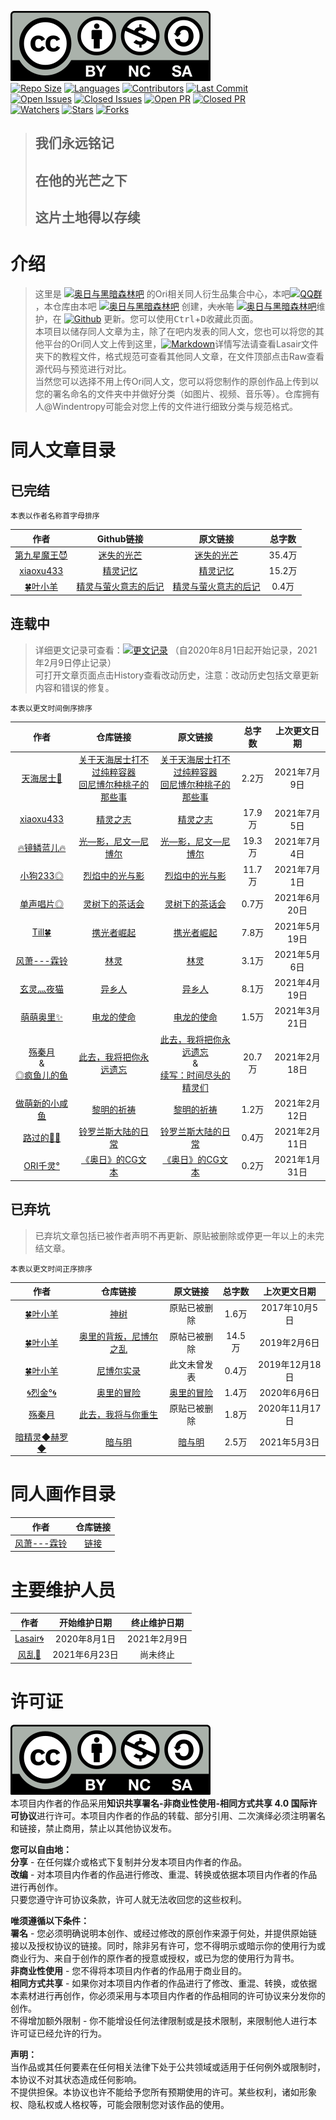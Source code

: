 [![License](https://raw.githubusercontent.com/Windentropy/OriArticle/45c2524d0a933c1211dd2930436cc6ec0d4baac8/Lasair/by-nc-sa.svg)](http://creativecommons.org/licenses/by-nc-sa/4.0/)  
[![Repo Size](https://img.shields.io/github/repo-size/Windentropy/OriArticle?logo=github)](https://github.com/Windentropy/OriArticle/archive/master.zip) [![Languages](https://img.shields.io/github/languages/count/Windentropy/OriArticle?logo=github)](https://github.com/Windentropy/OriArticle) [![Contributors](https://img.shields.io/github/contributors/Windentropy/OriArticle?logo=github)](https://github.com/Windentropy/OriArticle/graphs/contributors) [![Last Commit](https://img.shields.io/github/last-commit/Windentropy/OriArticle/master?logo=github)](https://github.com/Windentropy/OriArticle/commits/master)  
[![Open Issues](https://img.shields.io/github/issues/Windentropy/OriArticle?logo=github)](https://github.com/Windentropy/OriArticle/issues) [![Closed Issues](https://img.shields.io/github/issues-closed/Windentropy/OriArticle?logo=github)](https://github.com/Windentropy/OriArticle/issues?q=is%3Aissue+is%3Aclosed) [![Open PR](https://img.shields.io/github/issues-pr/Windentropy/OriArticle?logo=github)](https://github.com/Windentropy/OriArticle/pulls) [![Closed PR](https://img.shields.io/github/issues-pr-closed/Windentropy/OriArticle?logo=github)](https://github.com/Windentropy/OriArticle/pulls?q=is%3Apr+is%3Aclosed)  
[![Watchers](https://img.shields.io/github/watchers/Windentropy/OriArticle?style=social)](https://github.com/Windentropy/OriArticle/watchers) [![Stars](https://img.shields.io/github/stars/Windentropy/OriArticle?style=social)](https://github.com/Windentropy/OriArticle/stargazers) [![Forks](https://img.shields.io/github/forks/Windentropy/OriArticle?style=social)](https://github.com/Windentropy/OriArticle/network/members)  

> ## 我们永远铭记  
> ## 在他的光芒之下  
> ## 这片土地得以存续

# 介绍  
> 这里是 [![奥日与黑暗森林吧](https://img.shields.io/badge/%E7%99%BE%E5%BA%A6%E8%B4%B4%E5%90%A7-%E5%A5%A5%E6%97%A5%E4%B8%8E%E9%BB%91%E6%9A%97%E6%A3%AE%E6%9E%97%E5%90%A7-3388ff.svg?style=plastic&logo=baidu)](https://tieba.baidu.com/f?kw=%E5%A5%A5%E6%97%A5%E4%B8%8E%E9%BB%91%E6%9A%97%E6%A3%AE%E6%9E%97) 的Ori相关同人衍生品集合中心，本吧[![QQ群](https://img.shields.io/badge/QQ%E7%BE%A4-322462822-eb1923.svg?style=plastic&logo=tencentqq)](https://jq.qq.com/?_wv=1027&k=0p9alHEK)，本仓库由本吧 [![奥日与黑暗森林吧](https://img.shields.io/badge/%E5%89%8D%E5%B0%8F%E5%90%A7%E4%B8%BB-Lasair%F0%9F%8C%80-aee880.svg?style=plastic)](https://tieba.baidu.com/home/main/?un=GankinGwenn) 创建，~~大水笔~~ [![奥日与黑暗森林吧](https://img.shields.io/badge/%E5%90%A7%E5%8F%8B-%E9%A3%8E%E4%B9%B1%F0%9F%8C%B2-00BFFF.svg?style=plastic)](https://tieba.baidu.com/home/main/?un=yyf_1996)维护，在 [![Github](https://img.shields.io/badge/-Github-24292e.svg?style=plastic&logo=github)](https://github.com/Windentropy/OriArticle) 更新。您可以使用<kbd>Ctrl</kbd>+<kbd>D</kbd>收藏此页面。  
> 本项目以储存同人文章为主，除了在吧内发表的同人文，您也可以将您的其他平台的Ori同人文上传到这里，[![Markdown](https://img.shields.io/badge/-Markdown-%23000?style=plastic&logo=markdown)](https://baike.baidu.com/item/MarkDown)详情写法请查看Lasair文件夹下的教程文件，格式规范可查看其他同人文章，在文件顶部点击Raw查看源代码与预览进行对比。  
> 当然您可以选择不用上传Ori同人文，您可以将您制作的原创作品上传到以您的署名命名的文件夹中并做好分类（如图片、视频、音乐等）。仓库拥有人@Windentropy可能会对您上传的文件进行细致分类与规范格式。  

# 同人文章目录  
## 已完结  
    本表以作者名称首字母排序  
| 作者 | Github链接  | 原文链接 | 总字数 | 
| :----: | :----: | :----: |  :----: |
| [第九星魔王😈](https://tieba.baidu.com/home/main?un=%E4%BD%A0%E9%9C%80%E8%A6%81%E6%94%BE%E7%82%B9%E8%A1%80) | [迷失的光芒](https://github.com/Windentropy/OriArticle/blob/master/%E7%AC%AC%E4%B9%9D%E6%98%9F%E9%AD%94%E7%8E%8B/%E8%BF%B7%E5%A4%B1%E7%9A%84%E5%85%89%E8%8A%92.md) | [迷失的光芒](https://tieba.baidu.com/p/6583878963) | 35.4万 |
| [xiaoxu433](https://tieba.baidu.com/home/main?un=xiaoxu433) | [精灵记忆](https://github.com/Windentropy/OriArticle/blob/master/xiaoxu433/%E7%B2%BE%E7%81%B5%E8%AE%B0%E5%BF%86.md) |  [精灵记忆](https://tieba.baidu.com/p/6671368353) | 15.2万 |
| [🍀叶小羊](https://tieba.baidu.com/home/main?un=%E8%AF%B8%E6%9C%88%E6%97%A0%E6%80%9D%E6%80%80) | [精灵与萤火意志的后记](https://github.com/Windentropy/OriArticle/blob/master/%E5%8F%B6%E5%B0%8F%E7%BE%8A/%E7%B2%BE%E7%81%B5%E4%B8%8E%E8%90%A4%E7%81%AB%E6%84%8F%E5%BF%97%E7%9A%84%E5%90%8E%E8%AE%B0.md) |  [精灵与萤火意志的后记](https://tieba.baidu.com/p/6669136662) | 0.4万 |

## 连载中  
> 详细更文记录可查看：[![更文记录](https://img.shields.io/badge/%E6%9B%B4%E6%96%87%E8%AE%B0%E5%BD%95-Github-24292e.svg?style=flat-square&logo=github)](https://github.com/Windentropy/OriArticle/blob/master/Lasair/%E6%9B%B4%E6%96%87%E8%AE%B0%E5%BD%95.md) （自2020年8月1日起开始记录，2021年2月9日停止记录）  
> 可打开文章页面点击History查看改动历史，注意：改动历史包括文章更新内容和错误的修复。

    本表以更文时间倒序排序  
| 作者 | 仓库链接 | 原文链接 | 总字数 | 上次更文日期 | 
| :----: | :----:  | :----: | :----: | :----: |
| [天海居士🌊](https://tieba.baidu.com/home/main?un=&ie=utf-8&id=tb.1.2db01aac.3StrlLeMo6IrxRYcwO-ijw?t=1624002043&fr=pb) | [关于天海居士打不过纯粹容器<br>回尼博尔种桃子的那些事](https://github.com/Windentropy/OriArticle/blob/main/天海居士/关于天海居士打不过纯粹容器回尼博尔种桃子的那些事.md) |  [关于天海居士打不过纯粹容器<br>回尼博尔种桃子的那些事](https://tieba.baidu.com/p/7389273898) | 2.2万 | 2021年7月9日 | 
| [xiaoxu433](https://tieba.baidu.com/home/main?un=xiaoxu433) | [精灵之志](https://github.com/Windentropy/OriArticle/blob/main/xiaoxu433/精灵之志.md) |  [精灵之志](https://tieba.baidu.com/p/7240022202) | 17.9万 | 2021年7月5日 |     
| [🔥镜鳞蓝儿🔥](https://tieba.baidu.com/home/main?un=%E9%AD%82s%E9%82%AA%E7%81%AC%E9%BE%99%E7%A5%9E) | [光—影，尼文—尼博尔](https://github.com/Windentropy/OriArticle/blob/master/%E9%95%9C%E9%B3%9E%E8%93%9D%E5%84%BF/%E5%85%89%E2%80%94%E5%BD%B1%EF%BC%8C%E5%B0%BC%E6%96%87%E2%80%94%E5%B0%BC%E5%8D%9A%E5%B0%94.md) | [光—影，尼文—尼博尔](https://tieba.baidu.com/p/6917053109) | 19.3万 | 2021年7月4日 |   
| [小狗233◎](https://tieba.baidu.com/home/main?un=%E5%B0%8F%E7%8B%97233333) | [烈焰中的光与影](https://github.com/Windentropy/OriArticle/blob/master/%E5%B0%8F%E7%8B%97233/%E7%83%88%E7%84%B0%E4%B8%AD%E7%9A%84%E5%85%89%E4%B8%8E%E5%BD%B1.md) | [烈焰中的光与影](https://tieba.baidu.com/p/6685968017) | 11.7万 | 2021年7月1日 | 
| [单声唱片◎](https://tieba.baidu.com/home/main?un=&ie=utf-8&id=tb.1.2c953467.-vCbfWR8N7GKlpPSeeeX4w?t=1587269383&fr=pb) | [灵树下的茶话会](https://github.com/Windentropy/OriArticle/blob/master/单声唱片/灵树下的茶话会.md) | [灵树下的茶话会](https://tieba.baidu.com/p/7225235381) | 0.7万 | 2021年6月20日 |  
| [Till🍀](https://tieba.baidu.com/home/main?un=%E8%90%A8%E5%85%B0%E8%B5%9B%E5%B0%8F%E8%8F%B2) | [携光者崛起](https://github.com/Windentropy/OriArticle/blob/master/Till/%E6%90%BA%E5%85%89%E8%80%85%E5%B4%9B%E8%B5%B7.md) | [携光者崛起](https://tieba.baidu.com/p/6556636373) | 7.8万 | 2021年5月19日 | 
| [风萧---霖铃](https://tieba.baidu.com/home/main?un=nphws) | [林灵](https://github.com/Windentropy/OriArticle/blob/master/%E9%A3%8E%E7%AE%AB---%E9%9C%96%E9%93%83/%E6%9E%97%E7%81%B5.md) | [林灵](https://tieba.baidu.com/p/6458349974) | 3.1万 | 2021年5月6日 | 
| [玄灵灬夜猫](https://tieba.baidu.com/home/main?un=%E7%8E%84%E7%81%B5%E7%81%AC%E5%A4%9C%E7%8C%AB) | [异乡人](https://github.com/Windentropy/OriArticle/blob/master/%E7%8E%84%E7%81%B5%E7%81%AC%E5%A4%9C%E7%8C%AB/%E5%BC%82%E4%B9%A1%E4%BA%BA.md) | [异乡人](https://tieba.baidu.com/p/6548785902) | 8.1万 | 2021年4月19日 | 
| [萌萌奥里✨](https://tieba.baidu.com/home/main?un=qpowieuryt78) | [电龙的使命](https://github.com/Windentropy/OriArticle/blob/master/%E8%90%8C%E8%90%8C%E5%A5%A5%E9%87%8C/%E7%94%B5%E9%BE%99%E7%9A%84%E4%BD%BF%E5%91%BD.md) | [电龙的使命](https://tieba.baidu.com/p/6622474111) | 1.5万 | 2021年3月21日 |  
| [殇秦月](https://tieba.baidu.com/home/main?un=%E6%AE%87%E7%A7%A6%E6%9C%88)<br>&<br>[◎疯鱼儿的鱼](https://tieba.baidu.com/home/main?un=%E6%88%B3%E4%BD%A0%E5%A4%A7%E5%8A%A8%E8%84%89) | [此去，我将把你永远遗忘](https://github.com/Windentropy/OriArticle/blob/master/%E6%AE%87%E7%A7%A6%E6%9C%88/%E6%AD%A4%E5%8E%BB%EF%BC%8C%E6%88%91%E5%B0%86%E6%8A%8A%E4%BD%A0%E6%B0%B8%E8%BF%9C%E9%81%97%E5%BF%98.md) | [此去，我将把你永远遗忘](https://tieba.baidu.com/p/6313623755)<br>&<br>[续写：时间尽头的精灵们](https://tieba.baidu.com/p/6761454618) | 20.7万 | 2021年2月18日 |  
| [做萌新的小咸鱼](https://tieba.baidu.com/home/main?un=做萌新的小咸鱼) | [黎明的祈祷](https://github.com/Windentropy/OriArticle/blob/master/做萌新的小咸鱼/黎明的祈祷.md) |  [黎明的祈祷](https://tieba.baidu.com/p/7226474820) | 1.2万 | 2021年2月12日 |  
| [路过的🍭🍭](https://tieba.baidu.com/home/main/?un=l游戏路人甲l) | [铃罗兰斯大陆的日常](https://github.com/Windentropy/OriArticle/blob/master/%E8%B7%AF%E8%BF%87%E7%9A%84%E7%B3%96%E7%B3%96/%E9%93%83%E7%BD%97%E5%85%B0%E6%96%AF%E5%A4%A7%E9%99%86%E7%9A%84%E6%97%A5%E5%B8%B8.md) | [铃罗兰斯大陆的日常](https://tieba.baidu.com/p/6813231130) | 0.4万 | 2021年2月11日 | 
| [ORI千灵°](https://tieba.baidu.com/home/main?un=寂轮2333) | [《奥日》的CG文本](https://github.com/Windentropy/OriArticle/blob/main/ORI%E5%8D%83%E7%81%B5%C2%B0/%E3%80%8A%E5%A5%A5%E6%97%A5%E3%80%8B%E7%9A%84CG%E6%96%87%E6%9C%AC.md) |  [《奥日》的CG文本](https://tieba.baidu.com/p/7212246432) | 0.2万 | 2021年1月31日 |   

## 已弃坑
> 已弃坑文章包括已被作者声明不再更新、原贴被删除或停更一年以上的未完结文章。

    本表以更文时间正序排序
| 作者 | 仓库链接  | 原文链接 | 总字数 | 上次更文日期 |  
| :----: | :----:  | :----: | :----: | :----: |  
| [🍀叶小羊](https://tieba.baidu.com/home/main?un=%E8%AF%B8%E6%9C%88%E6%97%A0%E6%80%9D%E6%80%80) | [神树](https://github.com/Windentropy/OriArticle/blob/master/%E5%8F%B6%E5%B0%8F%E7%BE%8A/%E7%A5%9E%E6%A0%91.md) | 原贴已被删除 | 1.6万 | 2017年10月5日 |  
| [🍀叶小羊](https://tieba.baidu.com/home/main?un=%E8%AF%B8%E6%9C%88%E6%97%A0%E6%80%9D%E6%80%80) | [奥里的背叛，尼博尔之乱](https://github.com/Windentropy/OriArticle/blob/master/%E5%8F%B6%E5%B0%8F%E7%BE%8A/%E5%A5%A5%E9%87%8C%E7%9A%84%E8%83%8C%E5%8F%9B%EF%BC%8C%E5%B0%BC%E5%8D%9A%E5%B0%94%E4%B9%8B%E4%B9%B1.md) | 原帖已被删除 | 14.5万 | 2019年2月6日 |  
| [🍀叶小羊](https://tieba.baidu.com/home/main?un=%E8%AF%B8%E6%9C%88%E6%97%A0%E6%80%9D%E6%80%80) | [尼博尔实录](https://github.com/Windentropy/OriArticle/blob/master/%E5%8F%B6%E5%B0%8F%E7%BE%8A/%E5%B0%BC%E5%8D%9A%E5%B0%94%E5%AE%9E%E5%BD%95.md) | 此文未曾发表  | 0.4万 | 2019年12月18日 |  
| [🌀烈金°🌀](https://tieba.baidu.com/home/main?un=%E8%A3%82%E9%87%91%E9%93%B6%E6%B2%B3) | [奥里的冒险](https://github.com/Windentropy/OriArticle/blob/master/%E7%83%88%E9%87%91/%E5%A5%A5%E9%87%8C%E7%9A%84%E5%86%92%E9%99%A9.md) | [奥里的冒险](https://tieba.baidu.com/p/6607979022) | 1.4万 | 2020年6月6日 | 
| [殇秦月](https://tieba.baidu.com/home/main?un=%E6%AE%87%E7%A7%A6%E6%9C%88) | [此去，我将与你重生](https://github.com/Windentropy/OriArticle/blob/master/%E6%AE%87%E7%A7%A6%E6%9C%88/%E6%AD%A4%E5%8E%BB%EF%BC%8C%E6%88%91%E5%B0%86%E4%B8%8E%E4%BD%A0%E9%87%8D%E7%94%9F.md) | 原贴已被删除 | 1.8万 | 2020年11月17日 |
| [暗精灵◆赫罗◆](https://tieba.baidu.com/home/main?un=%E5%92%8C%E5%86%A5snan) | [暗与明](https://github.com/Windentropy/OriArticle/blob/master/%E6%9A%97%E7%B2%BE%E7%81%B5%E8%B5%AB%E7%BD%97/%E6%9A%97%E4%B8%8E%E6%98%8E.md) | [暗与明](https://tieba.baidu.com/p/6633492438) | 2.5万 | 2021年5月3日 |  

# 同人画作目录  
| 作者 | 仓库链接 |  
| :----:| :----: |  
| [风萧---霖铃](https://tieba.baidu.com/home/main?un=nphws)| [链接](https://github.com/Windentropy/OriArticle/tree/master/%E9%A3%8E%E7%AE%AB---%E9%9C%96%E9%93%83/%E5%9B%BE%E7%89%87/%E7%94%BB%E4%BD%9C)

# 主要维护人员
| 作者 | 开始维护日期  | 终止维护日期 | 
| :----: | :----:  | :----: | 
| [Lasair🌀](https://tieba.baidu.com/home/main?un=nphws) | 2020年8月1日 | 2021年2月9日 |  
| [风乱🌲](https://tieba.baidu.com/home/main?un=yyf_1996) | 2021年6月23日 | 尚未终止 |  
 

# 许可证  
[![License](https://raw.githubusercontent.com/Windentropy/OriArticle/45c2524d0a933c1211dd2930436cc6ec0d4baac8/Lasair/by-nc-sa.svg)](http://creativecommons.org/licenses/by-nc-sa/4.0/)  
本项目内作者的作品采用**知识共享署名-非商业性使用-相同方式共享 4.0 国际许可协议**进行许可。本项目内作者的作品的转载、部分引用、二次演绎必须注明署名和链接，禁止商用，禁止以其他协议发布。  

**您可以自由地：**  
**分享** - 在任何媒介或格式下复制并分发本项目内作者的作品。  
**改编** - 对本项目内作者的作品进行修改、重混、转换或依据本项目内作者的作品进行再创作。  
只要您遵守许可协议条款，许可人就无法收回您的这些权利。  

**唯须遵循以下条件：**  
**署名** - 您必须明确说明本创作、或经过修改的原创作来源于何处，并提供原始链接以及授权协议的链接。同时，除非另有许可，您不得明示或暗示你的使用行为或商业行为、来自于创作的原作者的授意或授权，或已为您的使用行为背书。  
**非商业性使用** - 您不得将本项目内作者的作品用于商业目的。  
**相同方式共享** - 如果你对本项目内作者的作品进行了修改、重混、转换，或依据本素材进行再创作，你必须采用与本项目内作者的作品相同的许可协议来分发你的创作。  
不得增加额外限制 - 你不能增设任何法律限制或是技术限制，来限制他人进行本许可证已经允许的行为。  

**声明：**  
当作品或其任何要素在任何相关法律下处于公共领域或适用于任何例外或限制时，本协议不对其状态造成任何影响。  
不提供担保。本协议也许不能给予您所有预期使用的许可。某些权利，诸如形象权、隐私权或人格权等，可能会限制您对该作品的使用。  